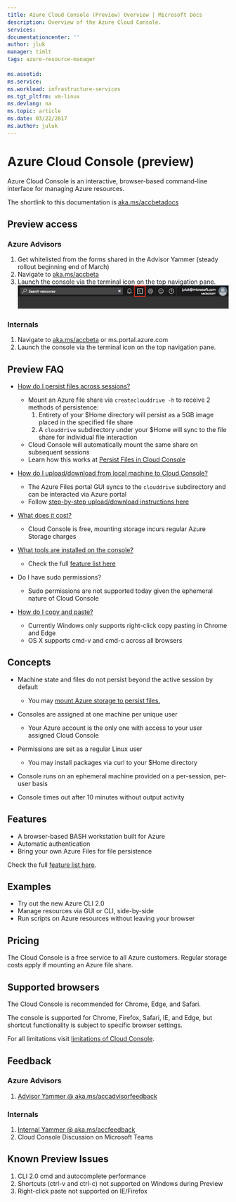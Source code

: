 ```yaml
---
title: Azure Cloud Console (Preview) Overview | Microsoft Docs
description: Overview of the Azure Cloud Console.
services: 
documentationcenter: ''
author: jluk
manager: timlt
tags: azure-resource-manager
 
ms.assetid: 
ms.service: 
ms.workload: infrastructure-services
ms.tgt_pltfrm: vm-linux
ms.devlang: na
ms.topic: article
ms.date: 03/22/2017
ms.author: juluk
---
```

# Azure Cloud Console (preview)
Azure Cloud Console is an interactive, browser-based command-line interface for managing Azure resources.

The shortlink to this documentation is [aka.ms/accbetadocs](https://www.aka.ms/accbetadocs)

## Preview access 
### Azure Advisors
1. Get whitelisted from the forms shared in the Advisor Yammer (steady rollout beginning end of March)
2. Navigate to [aka.ms/accbeta](https://www.aka.ms/accbeta)
3. Launch the console via the terminal icon on the top navigation pane.
![](media/console-icon.png)

### Internals
1. Navigate to [aka.ms/accbeta](https://www.aka.ms/accbeta) or ms.portal.azure.com
2. Launch the console via the terminal icon on the top navigation pane.

## Preview FAQ
* [How do I persist files across sessions?](/How-to/acc-persisting-storage.md) 
  * Mount an Azure file share via `createclouddrive -h` to receive 2 methods of persistence:
    1. Entirety of your $Home directory will persist as a 5GB image placed in the specified file share
    2. A `clouddrive` subdirectory under your $Home will sync to the file share for individual file interaction
  * Cloud Console will automatically mount the same share on subsequent sessions
  * Learn how this works at [Persist Files in Cloud Console](/How-to/acc-persisting-storage.md) 

* [How do I upload/download from local machine to Cloud Console?](https://github.com/jluk/ACC-Documentation/blob/master/How-to/acc-persisting-storage.md#upload-or-download-local-files)
  * The Azure Files portal GUI syncs to the `clouddrive` subdirectory and can be interacted via Azure portal
  * Follow [step-by-step upload/download instructions here](https://github.com/jluk/ACC-Documentation/blob/master/How-to/acc-persisting-storage.md#upload-or-download-local-files)

* [What does it cost?](Concepts/acc-pricing.md)
  * Cloud Console is free, mounting storage incurs regular Azure Storage charges

* [What tools are installed on the console?](Concepts/acc-features.md)
  * Check the full [feature list here](Concepts/acc-features.md)

* Do I have sudo permissions?
  * Sudo permissions are not supported today given the ephemeral nature of Cloud Console

* [How do I copy and paste?](How-to/acc-use-console-window.md)
  * Currently Windows only supports right-click copy pasting in Chrome and Edge
  * OS X supports cmd-v and cmd-c across all browsers

## Concepts
* Machine state and files do not persist beyond the active session by default
  * You may [mount Azure storage to persist files.](/How-to/acc-persisting-storage.md) 
* Consoles are assigned at one machine per unique user
  * Your Azure account is the only one with access to your user assigned Cloud Console
* Permissions are set as a regular Linux user
  * You may install packages via curl to your $Home directory

* Console runs on an ephemeral machine provided on a per-session, per-user basis
* Console times out after 10 minutes without output activity

## Features
* A browser-based BASH workstation built for Azure
* Automatic authentication
* Bring your own Azure Files for file persistence

Check the full [feature list here](Concepts/acc-features.md).

## Examples
* Try out the new Azure CLI 2.0
* Manage resources via GUI or CLI, side-by-side
* Run scripts on Azure resources without leaving your browser

## Pricing
The Cloud Console is a free service to all Azure customers. Regular storage costs apply if mounting an Azure file share.

## Supported browsers
The Cloud Console is recommended for Chrome, Edge, and Safari. 

The console is supported for Chrome, Firefox, Safari, IE, and Edge, but shortcut functionality is subject to specific browser settings.

For all limitations visit [limitations of Cloud Console](Concepts/acc-limitations.md).
## Feedback
### Azure Advisors
1. [Advisor Yammer @ aka.ms/accadvisorfeedback](https://aka.ms/accadvisorfeedback) <br>

### Internals
1. [Internal Yammer @ aka.ms/accfeedback](https://aka.ms/accfeedback) <br>
2. Cloud Console Discussion on Microsoft Teams <br>

## Known Preview Issues
1. CLI 2.0 cmd and autocomplete performance
2. Shortcuts (ctrl-v and ctrl-c) not supported on Windows during Preview
3. Right-click paste not supported on IE/Firefox